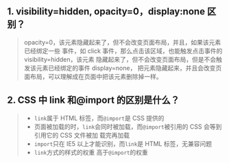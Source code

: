 ## 1. visibility=hidden, opacity=0，display:none 区别？

> opacity=0，该元素隐藏起来了，但不会改变页面布局，并且，如果该元素已经绑定一些 事件，如 click 事件，那么点击该区域，也能触发点击事件的 visibility=hidden，该元素 隐藏起来了，但不会改变页面布局，但是不会触发该元素已经绑定的事件 display=none， 把元素隐藏起来，并且会改变页面布局，可以理解成在页面中把该元素删除掉一样。

## 2. CSS 中 link 和@import 的区别是什么？

> - `link`属于 HTML 标签，而`@import`是 CSS 提供的
> - 页面被加载的时，`link`会同时被加载，而`@import`被引用的 CSS 会等到引用它的 CSS 文件被加
>   载完再加载
> - `import`只在 IE5 以上才能识别，而`link`是 HTML 标签，无兼容问题
> - `link`方式的样式的权重 高于`@import`的权重
